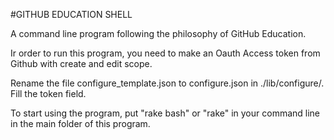 #GITHUB EDUCATION SHELL

A command line program following the philosophy of GitHub Education.

Ir order to run this program, you need to make an Oauth Access token from Github with create and edit scope.

Rename the file configure_template.json to configure.json in ./lib/configure/. Fill the token field.

To start using the program, put "rake bash" or "rake" in your command line in the main folder of this program.
